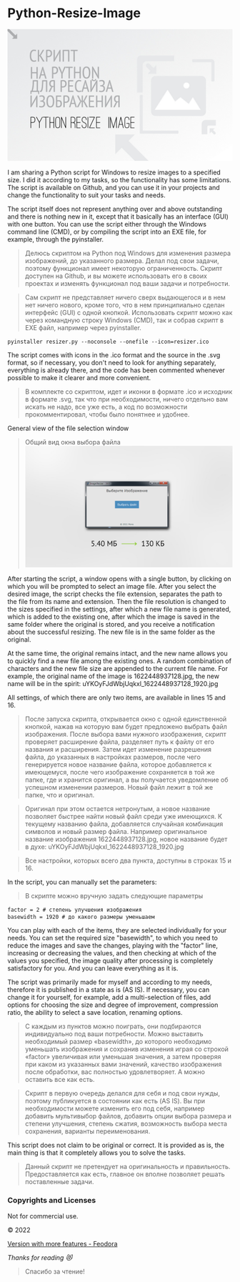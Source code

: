 # Python-Resize-Image

![Python-Resize-Image](https://github.com/blyamur/Python-Resize-Image/blob/main/hello.jpg)

I am sharing a Python script for Windows to resize images to a specified size. I did it according to my tasks, so the functionality has some limitations. The script is available on Github, and you can use it in your projects and change the functionality to suit your tasks and needs.

The script itself does not represent anything over and above outstanding and there is nothing new in it, except that it basically has an interface (GUI) with one button. You can use the script either through the Windows command line (CMD), or by compiling the script into an EXE file, for example, through the pyinstaller.


>Делюсь скриптом на Python под Windows для изменения размера изображений, до указанного размера. Делал под свои задачи, поэтому функционал имеет некоторую ограниченность. Скрипт доступен на Github, и вы можете использовать его в своих проектах и изменять функционал под ваши задачи и потребности.

>Сам скрипт не представляет ничего сверх выдающегося и в нем нет ничего нового, кроме того, что в нем принципиально сделан интерфейс (GUI) с одной кнопкой. Использовать скрипт можно как через командную строку Windows (CMD), так и собрав скрипт в EXE файл, например через pyinstaller.


```
pyinstaller resizer.py --noconsole --onefile --icon=resizer.ico
```


The script comes with icons in the .ico format and the source in the .svg format, so if necessary, you don't need to look for anything separately, everything is already there, and the code has been commented whenever possible to make it clearer and more convenient. 

>В комплекте со скриптом, идет и иконки в формате .ico и исходник в формате .svg, так что при необходимости, ничего отдельно вам искать не надо, все уже есть, а код по возможности прокомментировал, чтобы было понятнее и удобнее.


General view of the file selection window
> Общий вид окна выбора файла
![Python-Resize-Image](https://github.com/blyamur/Python-Resize-Image/blob/main/example%20window.jpg)

After starting the script, a window opens with a single button, by clicking on which you will be prompted to select an image file. After you select the desired image, the script checks the file extension, separates the path to the file from its name and extension. Then the file resolution is changed to the sizes specified in the settings, after which a new file name is generated, which is added to the existing one, after which the image is saved in the same folder where the original is stored, and you receive a notification about the successful resizing. The new file is in the same folder as the original.

At the same time, the original remains intact, and the new name allows you to quickly find a new file among the existing ones. A random combination of characters and the new file size are appended to the current file name. For example, the original name of the image is 1622448937128.jpg, the new name will be in the spirit: uYKOyFJdWbjUqkxl_1622448937128_1920.jpg

All settings, of which there are only two items, are available in lines 15 and 16.

> После запуска скрипта, открывается окно с одной единственной кнопкой, нажав на которую вам будет предложено выбрать файл изображения. После выбора вами нужного изображения, скрипт проверяет расширение файла, разделяет путь к файлу от его названия и расширения. Затем идет изменение разрешения файла, до указанных в настройках размеров, после чего генерируется новое название файла, которое добавляется к имеющемуся, после чего изображение сохраняется в той же папке, где и хранится оригинал, а вы получается уведомление об успешном изменении размеров. Новый файл лежит в той же папке, что и оригинал.

> Оригинал при этом остается нетронутым, а новое название позволяет быстрее найти новый файл среди уже имеющихся. К текущему названию файла, добавляется случайная комбинация символов и новый размер файла. Например оригинальное название изображения 1622448937128.jpg, новое название будет в духе: uYKOyFJdWbjUqkxl_1622448937128_1920.jpg

> Все настройки, которых всего два пункта, доступны в строках 15 и 16.

In the script, you can manually set the parameters:
> В скрипте можно вручную задать следующие параметры

```
factor = 2 # степень улучшения изображения
basewidth = 1920 # до какого размеры уменьшаем
```

You can play with each of the items, they are selected individually for your needs. You can set the required size "basewidth", to which you need to reduce the images and save the changes, playing with the "factor" line, increasing or decreasing the values, and then checking at which of the values ​​you specified, the image quality after processing is completely satisfactory for you. And you can leave everything as it is.

The script was primarily made for myself and according to my needs, therefore it is published in a state as is (AS IS). If necessary, you can change it for yourself, for example, add a multi-selection of files, add options for choosing the size and degree of improvement, compression ratio, the ability to select a save location, renaming options.

>С каждым из пунктов можно поиграть, они подбираются индивидуально под ваши потребности. Можно выставить необходимый размер «basewidth», до которого необходимо уменьшать изображения и сохранив изменения играя со строкой «factor» увеличивая или уменьшая значения, а затем проверяя при каком из указанных вами значений, качество изображения после обработки, вас полностью удовлетворяет. А можно оставить все как есть.

>Скрипт в первую очередь делался для себя и под свои нужды, поэтому публикуется в состоянии как есть (AS IS). Вы при необходимости можете изменить его под себя, например добавить мультивыбор файлов, добавить опции выбора размера и степени улучшения, степень сжатия, возможность выбора места сохранения, варианты переименования.


This script does not claim to be original or correct. It is provided as is, the main thing is that it completely allows you to solve the tasks.
> Данный скрипт не претендует на оригинальность и правильность. Предоставляется как есть, главное он вполне позволяет решать поставленные задачи.

### Copyrights and Licenses
Not for commercial use.

© 2022

 [Version with more features - Feodora](https://github.com/blyamur/Feodora/)


<!--
### Did you find this useful?!
> Вы нашли это  полезным ?!

Happy to hear that :) *If You want to help me, you can buy me a cup of coffee :coffee: ( [yoomoney](https://yoomoney.ru/to/41001158104834) or [ko-fi](https://ko-fi.com/monseg), [boosty.to](https://boosty.to/monseg) )* 

> Рад это слышать :) Если вы хотите мне помочь, вы можете угостить меня чашкой кофе
 -->

*Thanks for reading :heart_eyes_cat:*
> Спасибо за чтение!
